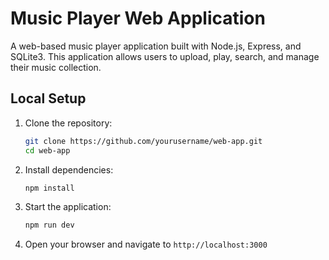 
# Music Player Web Application

A web-based music player application built with Node.js, Express, and SQLite3. This application allows users to upload, play, search, and manage their music collection.

## Local Setup

1. Clone the repository:
   ```bash
   git clone https://github.com/yourusername/web-app.git
   cd web-app
   ```

2. Install dependencies:
   ```bash
   npm install
   ```


3. Start the application:

   ```bash
   npm run dev
   ```

4. Open your browser and navigate to `http://localhost:3000`
